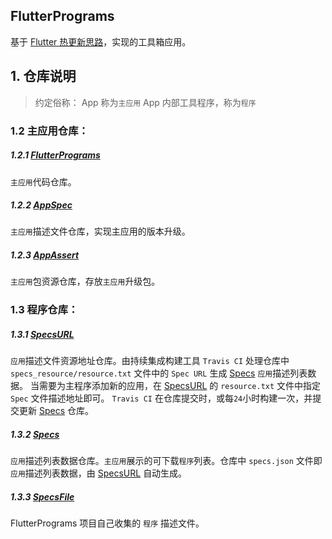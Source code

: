 ## FlutterPrograms

基于 [Flutter 热更新思路](https://nuttalk.com)，实现的工具箱应用。

## 1. 仓库说明

> 约定俗称：
> App 称为`主应用`
> App 内部工具程序，称为`程序`

### 1.2 主应用仓库：

##### 1.2.1 [FlutterPrograms](https://github.com/FlutterPrograms/FlutterPrograms)
`主应用`代码仓库。
##### 1.2.2 [AppSpec](https://github.com/FlutterPrograms/AppSpec)
`主应用`描述文件仓库，实现主应用的版本升级。
##### 1.2.3 [AppAssert](https://github.com/FlutterPrograms/AppAssert)
`主应用`包资源仓库，存放`主应用`升级包。

### 1.3 程序仓库：

##### 1.3.1 [SpecsURL](https://github.com/FlutterPrograms/SpecsURL)
`应用`描述文件资源地址仓库。由持续集成构建工具 `Travis CI` 处理仓库中 `specs_resource/resource.txt` 文件中的 `Spec URL` 生成 [Specs](https://github.com/FlutterPrograms/Specs) `应用`描述列表数据。
当需要为主程序添加新的应用，在 [SpecsURL](https://github.com/FlutterPrograms/SpecsURL) 的 `resource.txt` 文件中指定 `Spec` 文件描述地址即可。 `Travis CI` 在仓库提交时，或每`24`小时构建一次，并提交更新 [Specs](https://github.com/FlutterPrograms/Specs) 仓库。

##### 1.3.2 [Specs](https://github.com/FlutterPrograms/Specs)
`应用`描述列表数据仓库。`主应用`展示的可下载`程序`列表。仓库中 `specs.json` 文件即`应用`描述列表数据，由 [SpecsURL](https://github.com/FlutterPrograms/SpecsURL) 自动生成。

##### 1.3.3 [SpecsFile](https://github.com/FlutterPrograms/SpecsFile)
FlutterPrograms 项目自己收集的 `程序` 描述文件。







